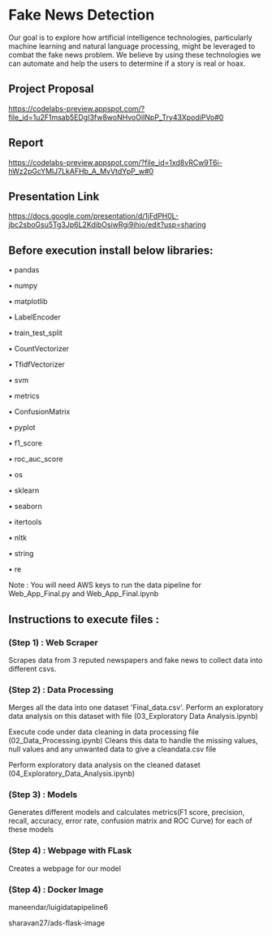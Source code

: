 # Fake News Detection
Our goal is to explore how artificial intelligence technologies, particularly machine learning and natural language processing, might be leveraged to combat the fake news problem. We believe by using these technologies we can automate and help the users to determine if a story is real or hoax.

## Project Proposal
https://codelabs-preview.appspot.com/?file_id=1u2F1msab5EDgI3fw8woNHvoOiINpP_Try43XpodiPVo#0

## Report

https://codelabs-preview.appspot.com/?file_id=1xd8vRCw9T6i-hWz2pGcYMlJ7LkAFHb_A_MvVtdYpP_w#0

## Presentation Link

https://docs.google.com/presentation/d/1jFdPH0L-jbc2sboGsu5Tg3Jp6L2KdibOsiwRgi9ihio/edit?usp=sharing

## Before execution install below libraries:
•	pandas

•	numpy

•	matplotlib

•	LabelEncoder

•	train_test_split

•	CountVectorizer

•	TfidfVectorizer

•	svm

•	metrics

•	ConfusionMatrix

•	pyplot

•	f1_score

•	roc_auc_score

•	os

•	sklearn

•	seaborn

•	itertools

•	nltk

•	string

•	re

Note : You will need AWS keys to run the data pipeline for Web_App_Final.py and Web_App_Final.ipynb

## Instructions to execute files :

### (Step 1) : Web Scraper
Scrapes data from 3 reputed newspapers and fake news to collect data into different csvs.

### (Step 2) : Data Processing
Merges all the data into one dataset 'Final_data.csv'. 
Perform an exploratory data analysis on this dataset with file (03_Exploratory Data Analysis.ipynb)

Execute code under data cleaning in data processing file (02_Data_Processing.ipynb)
Cleans this data to handle the missing values, null values and any unwanted data to give a cleandata.csv file

Perform exploratory data analysis on the cleaned dataset (04_Exploratory_Data_Analysis.ipynb)

### (Step 3) : Models
Generates different models and calculates metrics(F1 score, precision, recall, accuracy, error rate, confusion matrix and ROC Curve) for each of these models

### (Step 4) : Webpage with FLask
Creates a webpage for our model

### (Step 4) : Docker Image
maneendar/luigidatapipeline6

sharavan27/ads-flask-image

